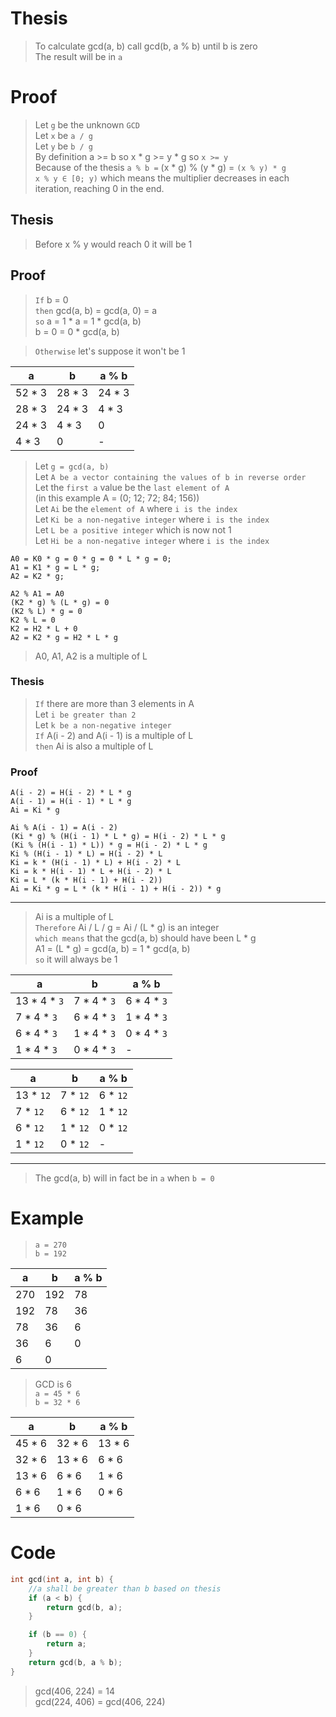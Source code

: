 # Thesis
> To calculate gcd(a, b) call gcd(b, a % b) until b is zero  
> The result will be in `a`  
# Proof
> Let `g` be the unknown `GCD`  
> Let `x` be `a / g`  
> Let `y` be `b / g`  
> By definition a >= b so x * g >= y * g so `x >= y`  
> Because of the thesis `a % b =` (x * g) % (y * g) = `(x % y) * g`  
> `x % y ∈ [0; y)` which means the multiplier decreases in each iteration, reaching 0 in the end.  
## Thesis
> Before x % y would reach 0 it will be 1
## Proof
> `If` b = 0  
> `then` gcd(a, b) = gcd(a, 0) = a  
> `so` a = 1 * a = 1 * gcd(a, b)  
> b = 0 = 0 * gcd(a, b)  

> `Otherwise` let's suppose it won't be 1  

|   a    |   b    | a % b  |
| ------ | ------ | ------ |
| 52 * 3 | 28 * 3 | 24 * 3 |
| 28 * 3 | 24 * 3 | 4 * 3  |
| 24 * 3 | 4 * 3  | 0      |
| 4 * 3  | 0      | -      |
> Let `g = gcd(a, b)`  
> Let `A be a vector containing the values of b in reverse order`  
> Let the `first a` value be the `last element of A`  
> (in this example A = (0; 12; 72; 84; 156))  
> Let `Ai` be the `element of A` where `i is the index`  
> Let `Ki be a non-negative integer` where `i is the index`  
> Let `L be a positive integer` which is now not 1  
> Let `Hi be a non-negative integer` where `i is the index`  
```
A0 = K0 * g = 0 * g = 0 * L * g = 0;
A1 = K1 * g = L * g;
A2 = K2 * g;

A2 % A1 = A0
(K2 * g) % (L * g) = 0
(K2 % L) * g = 0
K2 % L = 0
K2 = H2 * L + 0
A2 = K2 * g = H2 * L * g
```
> A0, A1, A2 is a multiple of L  
### Thesis
> `If` there are more than 3 elements in A  
> Let `i be greater than 2`  
> Let `k be a non-negative integer`  
> `If` A(i - 2) and A(i - 1) is a multiple of L  
> `then` Ai is also a multiple of L  
### Proof
```
A(i - 2) = H(i - 2) * L * g
A(i - 1) = H(i - 1) * L * g
Ai = Ki * g

Ai % A(i - 1) = A(i - 2)
(Ki * g) % (H(i - 1) * L * g) = H(i - 2) * L * g
(Ki % (H(i - 1) * L)) * g = H(i - 2) * L * g
Ki % (H(i - 1) * L) = H(i - 2) * L
Ki = k * (H(i - 1) * L) + H(i - 2) * L
Ki = k * H(i - 1) * L + H(i - 2) * L
Ki = L * (k * H(i - 1) + H(i - 2))
Ai = Ki * g = L * (k * H(i - 1) + H(i - 2)) * g
```
---
> Ai is a multiple of L  
> `Therefore` Ai / L / g = Ai / (L * g) is an integer  
> `which means` that the gcd(a, b) should have been L * g  
> A1 = (L * g) = gcd(a, b) = 1 * gcd(a, b)  
> `so` it will always be 1


|      a       |      b      |    a % b    |
| ------------ | ----------- | ----------- |
| 13 * 4 * `3` | 7 * 4 * `3` | 6 * 4 * `3` |
| 7 * 4 * `3`  | 6 * 4 * `3` | 1 * 4 * `3` |
| 6 * 4 * `3`  | 1 * 4 * `3` | 0 * 4 * `3` |
| 1 * 4 * `3`  | 0 * 4 * `3` | -           |

|     a     |    b     |  a % b   |
| --------- | -------- | -------- |
| 13 * `12` | 7 * `12` | 6 * `12` |
| 7 * `12`  | 6 * `12` | 1 * `12` |
| 6 * `12`  | 1 * `12` | 0 * `12` |
| 1 * `12`  | 0 * `12` | -        |
---

> The gcd(a, b) will in fact be in `a` when `b = 0`  

# Example
> `a = 270`  
> `b = 192`  

|  a  |  b  | a % b |
| --- | --- | ----- |
| 270 | 192 | 78    |
| 192 | 78  | 36    |
| 78  | 36  | 6     |
| 36  | 6   | 0     |
| 6   | 0   |       |

> GCD is 6  
> `a = 45 * 6`  
> `b = 32 * 6` 

|   a    |   b    | a % b  |
| ------ | ------ | ------ |
| 45 * 6 | 32 * 6 | 13 * 6 |
| 32 * 6 | 13 * 6 | 6 * 6  |
| 13 * 6 | 6 * 6  | 1 * 6  |
| 6 * 6  | 1 * 6  | 0 * 6  |
| 1 * 6  | 0 * 6  |        |

# Code
```c++
int gcd(int a, int b) {
	//a shall be greater than b based on thesis
	if (a < b) {
		return gcd(b, a);
	}

	if (b == 0) {
		return a;
	}
	return gcd(b, a % b);
}
```
> gcd(406, 224) = 14  
> gcd(224, 406) = gcd(406, 224)  
